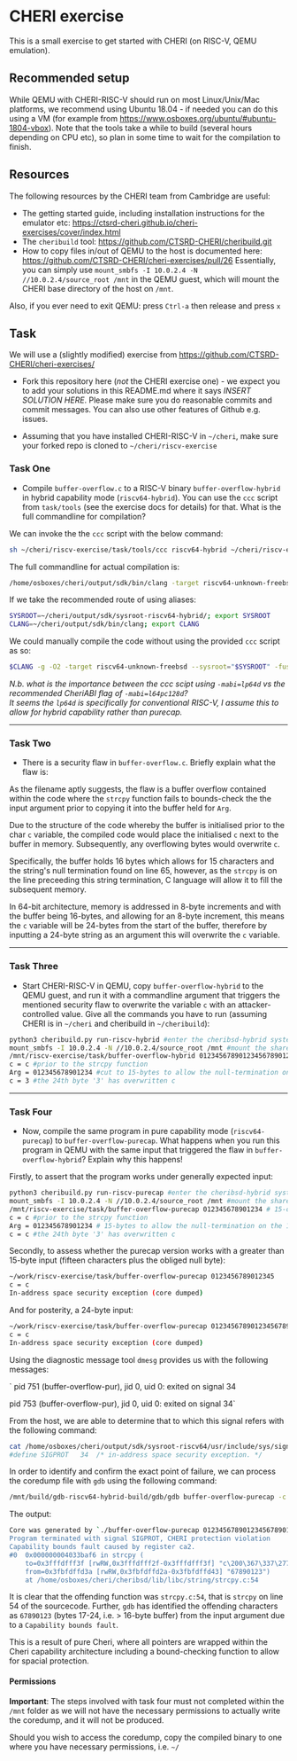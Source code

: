 # CHERI exercise

This is a small exercise to get started with CHERI (on RISC-V, QEMU emulation). 

## Recommended setup

While QEMU with CHERI-RISC-V should run on most Linux/Unix/Mac platforms, we recommend using Ubuntu 18.04 - if needed you can do this using a VM (for example from https://www.osboxes.org/ubuntu/#ubuntu-1804-vbox). Note that the tools take a while to build (several hours depending on CPU etc), so plan in some time to wait for the compilation to finish.

## Resources

The following resources by the CHERI team from Cambridge are useful:

 * The getting started guide, including installation instructions for the emulator etc: https://ctsrd-cheri.github.io/cheri-exercises/cover/index.html 
 * The `cheribuild` tool: https://github.com/CTSRD-CHERI/cheribuild.git
 * How to copy files in/out of QEMU to the host is documented here: https://github.com/CTSRD-CHERI/cheri-exercises/pull/26
   Essentially, you can simply use `mount_smbfs -I 10.0.2.4 -N //10.0.2.4/source_root /mnt` in the QEMU guest, which will mount the CHERI base directory of the host on `/mnt`.

Also, if you ever need to exit QEMU: press `Ctrl-a` then release and press `x`   

## Task

We will use a (slightly modified) exercise from https://github.com/CTSRD-CHERI/cheri-exercises/

 * Fork this repository here (*not* the CHERI exercise one) - we expect you to add your solutions in this README.md where it says *INSERT SOLUTION HERE*. Please make sure you do reasonable commits and commit messages. You can also use other features of Github e.g. issues.
 
 * Assuming that you have installed CHERI-RISC-V in `~/cheri`, make sure your forked repo is cloned to `~/cheri/riscv-exercise`
 
 ### Task One
 
 * Compile `buffer-overflow.c` to a RISC-V binary `buffer-overflow-hybrid` in hybrid capability mode (`riscv64-hybrid`). You can use the `ccc` script from `task/tools` (see the exercise docs for details) for that. What is the full commandline for compilation? 

We can invoke the the `ccc` script with the below command:

 ```bash
 sh ~/cheri/riscv-exercise/task/tools/ccc riscv64-hybrid ~/cheri/riscv-exercise/task/buffer-overflow.c -o buffer-overflow-hybrid
 ```

The full commandline for actual compilation is: 

```bash
/home/osboxes/cheri/output/sdk/bin/clang -target riscv64-unknown-freebsd -march=rv64gcxcheri -mabi=lp64d -mno-relax --sysroot=/home/osboxes/cheri/output/sdk/sysroot-riscv64-hybrid/ -g -O2 -fuse-ld=lld -Wall -Wcheri buffer-overflow.c -o buffer-overflow-hybrid
```

If we take the recommended route of using aliases:

```bash
SYSROOT=~/cheri/output/sdk/sysroot-riscv64-hybrid/; export SYSROOT
CLANG=~/cheri/output/sdk/bin/clang; export CLANG
```

We could manually compile the code without using the provided `ccc` script as so: 

```bash
$CLANG -g -O2 -target riscv64-unknown-freebsd --sysroot="$SYSROOT" -fuse-ld=lld -mno-relax -march=rv64gcxcheri -mabi=l64pc128d -Wall -Wcheri buffer-overflow.c -o buffer-overflow-hybrid
```

*N.b. what is the importance between the ccc scipt using `-mabi=lp64d` vs the recommended CheriABI flag of `-mabi=l64pc128d`?  
It seems the `lp64d` is specifically for conventional RISC-V, I assume this to allow for hybrid capability rather than purecap.*

---

### Task Two

* There is a security flaw in `buffer-overflow.c`. Briefly explain what the flaw is: 

As the filename aptly suggests, the flaw is a buffer overflow contained within the code where the `strcpy` function fails to bounds-check the the input argument prior to copying it into the buffer held for `Arg`.  
  
Due to the structure of the code whereby the buffer is initialised prior to the char `c` variable, the compiled code would place the initialised `c` next to the buffer in memory. Subsequently, any overflowing bytes would overwrite `c`.  
  
Specifically, the buffer holds 16 bytes which allows for 15 characters and the string's null termination found on line 65, however, as the `strcpy` is on the line preceeding this string termination, C language will allow it to fill the subsequent memory.  
  
In 64-bit architecture, memory is addressed in 8-byte increments and with the buffer being 16-bytes, and allowing for an 8-byte increment, this means the `c` variable will be 24-bytes from the start of the buffer, therefore by inputting a 24-byte string as an argument this will overwrite the `c` variable. 

---

### Task Three

* Start CHERI-RISC-V in QEMU, copy `buffer-overflow-hybrid` to the QEMU guest, and run it with a commandline argument that triggers the mentioned security flaw to overwrite the variable `c` with an attacker-controlled value. Give all the commands you have to run (assuming CHERI is in `~/cheri` and cheribuild in `~/cheribuild`):

```bash
python3 cheribuild.py run-riscv-hybrid #enter the cheribsd-hybrid system
mount_smbfs -I 10.0.2.4 -N //10.0.2.4/source_root /mnt #mount the shared /cheri folder from the host to /mnt
/mnt/riscv-exercise/task/buffer-overflow-hybrid 012345678901234567890123 # 24-character input
c = c #prior to the strcpy function
Arg = 012345678901234 #cut to 15-bytes to allow the null-termination on the 16th
c = 3 #the 24th byte '3' has overwritten c
```

---

### Task Four

* Now, compile the same program in pure capability mode (`riscv64-purecap`) to `buffer-overflow-purecap`. What happens when you run this program in QEMU with the same input that triggered the flaw in `buffer-overflow-hybrid`? Explain why this happens!

Firstly, to assert that the program works under generally expected input:  

```bash
python3 cheribuild.py run-riscv-purecap #enter the cheribsd-hybrid system
mount_smbfs -I 10.0.2.4 -N //10.0.2.4/source_root /mnt #mount the shared /cheri folder from the host to /mnt
/mnt/riscv-exercise/task/buffer-overflow-purecap 012345678901234 # 15-character input
c = c #prior to the strcpy function
Arg = 012345678901234 # 15-bytes to allow the null-termination on the 16th
c = c #the 24th byte '3' has overwritten c
```

Secondly, to assess whether the purecap version works with a greater than 15-byte input (fifteen characters plus the obliged null byte):  

```bash
~/work/riscv-exercise/task/buffer-overflow-purecap 0123456789012345
c = c
In-address space security exception (core dumped)
```

And for posterity, a 24-byte input:  

```bash
~/work/riscv-exercise/task/buffer-overflow-purecap 012345678901234567890123
c = c
In-address space security exception (core dumped)
```

Using the diagnostic message tool `dmesg` provides us with the following messages:  

`
pid 751 (buffer-overflow-pur), jid 0, uid 0: exited on signal 34
  
pid 753 (buffer-overflow-pur), jid 0, uid 0: exited on signal 34`

From the host, we are able to determine that to which this signal refers with the following command:  

```bash
cat /home/osboxes/cheri/output/sdk/sysroot-riscv64/usr/include/sys/signal.h | grep 34
#define SIGPROT   34  /* in-address space security exception. */
```

In order to identify and confirm the exact point of failure, we can process the coredump file with `gdb` using the following command: 

```bash
/mnt/build/gdb-riscv64-hybrid-build/gdb/gdb buffer-overflow-purecap -c buffer-overflow-pur.core
```

The output: 

```bash
Core was generated by `./buffer-overflow-purecap 012345678901234567890123'.
Program terminated with signal SIGPROT, CHERI protection violation
Capability bounds fault caused by register ca2.
#0  0x000000004033baf6 in strcpy (
    to=0x3fffdfff3f [rwRW,0x3fffdfff2f-0x3fffdfff3f] "c\200\367\337\277?", 
    from=0x3fbfdffd3a [rwRW,0x3fbfdffd2a-0x3fbfdffd43] "67890123")
    at /home/osboxes/cheri/cheribsd/lib/libc/string/strcpy.c:54
```

It is clear that the offending function was `strcpy.c:54`, that is `strcpy` on line 54 of the sourcecode. Further, `gdb` has identified the offending characters as `67890123` (bytes 17-24, i.e. > 16-byte buffer) from the input argument due to a `Capability bounds fault`.   

This is a result of pure Cheri, where all pointers are wrapped within the Cheri capability architecture including a bound-checking function to allow for spacial protection.


#### Permissions

**Important**: The steps involved with task four must not completed within the `/mnt` folder as we will not have the necessary permissions to actually write the coredump, and it will not be produced.  

Should you wish to access the coredump, copy the compiled binary to one where you have necessary permissions, i.e. `~/`
